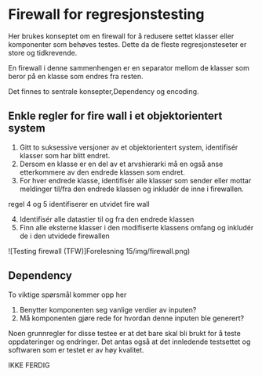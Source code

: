 # Firewall for regresjonstesting
Her brukes konseptet om en firewall for å redusere settet klasser eller komponenter som behøves testes. Dette da de fleste regresjonsteseter er store og tidkrevende.

En firewall i denne sammenhengen er en separator mellom de klasser som beror på en klasse som endres fra resten.

Det finnes to sentrale konsepter,Dependency og encoding.

## Enkle regler for fire wall i et objektorientert system

1. Gitt to suksessive versjoner av et objektorientert system, identifisér klasser som har blitt endret.
2. Dersom en klasse er en del av et arvshierarki må en også anse etterkommere av den endrede klassen som endret.
3. For hver endrede klasse, identifisér alle klasser som sender eller mottar meldinger til/fra den endrede klassen og inkludér de inne i firewallen.

regel 4 og 5 identifiserer en utvidet fire wall

4. Identifisér alle datastier til og fra den endrede klassen
5. Finn alle eksterne klasser i den modifiserte klassens omfang og inkludér de i den utvidede firewallen



![Testing firewall (TFW)]Forelesning 15/img/firewall.png)


## Dependency
To viktige spørsmål kommer opp her

1. Benytter komponenten seg vanlige verdier av inputen?
2. Må komponenten gjøre rede for hvordan denne inputen ble generert?

Noen grunnregler for disse testee er at det bare skal bli brukt for å teste oppdateringer og endringer. Det antas også at det innledende testsettet og softwaren som er testet er av høy kvalitet.


IKKE FERDIG